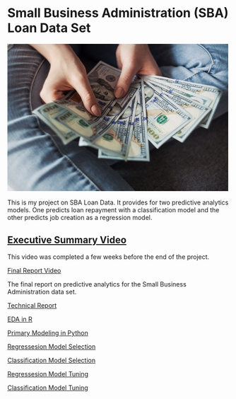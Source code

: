 # Small Business Administration (SBA) Loan Data Set

<img src="images/loan.jpg" width ="500">

This is my project on SBA Loan Data. It provides for two predictive analytics models. One predicts loan repayment with a classification model and the other predicts job creation as a regression model.

## [Executive Summary Video](https://youtu.be/G62wqCy5P1Y)

This video was completed a few weeks before the end of the project.

[Final Report Video](https://youtu.be/6TPM5XNQz30)

The final report on predictive analytics for the Small Business Administration data set.

[Technical Report](https://github.com/BellevueDSCLoyd/DSC630/blob/main/FinalReport.pdf)

[EDA in R](https://htmlpreview.github.io/?https://github.com/BellevueDSCLoyd/DSC630/blob/main/630Project.html)

[Primary Modeling in Python](https://github.com/BellevueDSCLoyd/DSC630/blob/main/FinalProject.ipynb)

[Regressesion Model Selection](https://github.com/BellevueDSCLoyd/DSC630/blob/main/Pycaret_Reg.ipynb)

[Classification Model Selection](https://github.com/BellevueDSCLoyd/DSC630/blob/main/Pycaret_Cat.ipynb)

[Regressesion Model Tuning](https://github.com/BellevueDSCLoyd/DSC630/blob/main/Pycaret_Reg_Tuning.ipynb)

[Classification Model Tuning](https://github.com/BellevueDSCLoyd/DSC630/blob/main/PyCaret_Cat_Tuning.ipynb)

